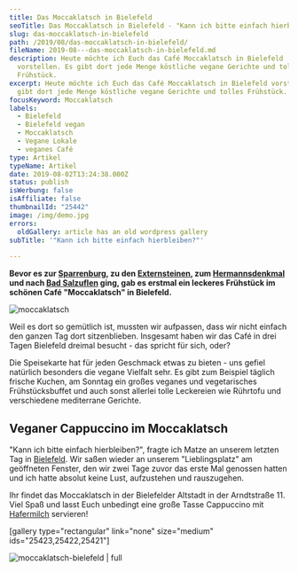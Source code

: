 ```yaml
---
title: Das Moccaklatsch in Bielefeld
seoTitle: Das Moccaklatsch in Bielefeld - "Kann ich bitte einfach hierbleiben?"
slug: das-moccaklatsch-in-bielefeld
path: /2019/08/das-moccaklatsch-in-bielefeld/
fileName: 2019-08---das-moccaklatsch-in-bielefeld.md
description: Heute möchte ich Euch das Café Moccaklatsch in Bielefeld
  vorstellen. Es gibt dort jede Menge köstliche vegane Gerichte und tolles
  Frühstück.
excerpt: Heute möchte ich Euch das Café Moccaklatsch in Bielefeld vorstellen. Es
  gibt dort jede Menge köstliche vegane Gerichte und tolles Frühstück.
focusKeyword: Moccaklatsch
labels:
  - Bielefeld
  - Bielefeld vegan
  - Moccaklatsch
  - Vegane Lokale
  - veganes Café
type: Artikel
typeName: Artikel
date: 2019-08-02T13:24:38.000Z
status: publish
isWerbung: false
isAffiliate: false
thumbnailId: "25442"
image: /img/demo.jpg
errors:
  oldGallery: article has an old wordpress gallery
subTitle: '"Kann ich bitte einfach hierbleiben?"'
  
---
```


**Bevor es zur [Sparrenburg](/2019/07/sparrenburg-bielefeld/), zu den
[Externsteinen](/2019/08/die-externsteine/), zum
[Hermannsdenkmal](/2019/08/wandern-rund-um-das-hermannsdenkmal/) und nach
[Bad Salzuflen](/2019/09/bad-salzuflen/) ging, gab es erstmal ein leckeres
Frühstück im schönen Café "Moccaklatsch" in Bielefeld.**

![moccaklatsch](http://cardamonchai.com/wp-content/uploads/2019/07/2019-04-21-externsteine-teutoburger-wald-21-400x533.jpg)

Weil es dort so gemütlich ist, mussten wir aufpassen, dass wir nicht einfach den
ganzen Tag dort sitzenblieben. Insgesamt haben wir das Café in drei Tagen
Bielefeld dreimal besucht - das spricht für sich, oder?

Die Speisekarte hat für jeden Geschmack etwas zu bieten - uns gefiel natürlich
besonders die vegane Vielfalt sehr. Es gibt zum Beispiel täglich frische Kuchen,
am Sonntag ein großes veganes und vegetarisches Frühstücksbuffet und auch sonst
allerlei tolle Leckereien wie Rührtofu und verschiedene mediterrane Gerichte.

## Veganer Cappuccino im Moccaklatsch

"Kann ich bitte einfach hierbleiben?", fragte ich Matze an unserem letzten Tag
in [Bielefeld](/2019/07/bielefeld/). Wir saßen wieder an unserem
"Lieblingsplatz" am geöffneten Fenster, den wir zwei Tage zuvor das erste Mal
genossen hatten und ich hatte absolut keine Lust, aufzustehen und rauszugehen.

Ihr findet das Moccaklatsch in der Bielefelder Altstadt in der Arndtstraße 11.
Viel Spaß und lasst Euch unbedingt eine große Tasse Cappuccino mit
[Hafermilch](/2014/09/pflanzenmilch-wieso-denn-blos/) servieren!

[gallery type="rectangular" link="none" size="medium" ids="25423,25422,25421"]

![moccaklatsch-bielefeld | full](http://cardamonchai.com/wp-content/uploads/2019/08/moccaklatsch-bielefeld.png)

  